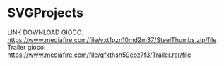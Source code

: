 # SVGProjects

LINK DOWNLOAD GIOCO:
https://www.mediafire.com/file/yxt1pzn10md2m37/SteelThumbs.zip/file
Trailer gioco: https://www.mediafire.com/file/qfxthsh59eoz7f3/Trailer.rar/file
